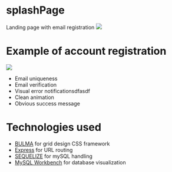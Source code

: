 # splashPage
Landing page with email registration
![](https://i.imgur.com/Vw0VFW4.png)



# Example of account registration
![](https://i.imgur.com/Y2v9aHr.gif)
* Email uniqueness
* Email verification
* Visual error notificationsdfasdf
* Clean animation
* Obvious success message


# Technologies used
* [BULMA](https:/a/bulma.io/) for grid design CSS framework
* [Express](https://expressjs.com/) for URL routing
* [SEQUELIZE](http://docs.sequelizejs.com/) for mySQL handling
* [MySQL Workbench](https://www.mysql.com/products/workbench/) for database visualization
